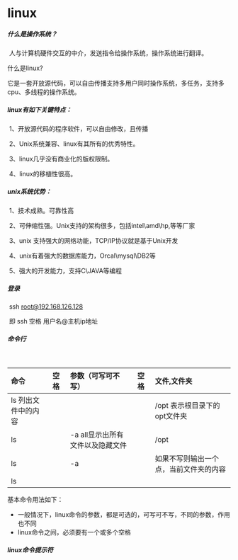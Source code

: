 # linux

##### 什么是操作系统？

​	人与计算机硬件交互的中介，发送指令给操作系统，操作系统进行翻译。

什么是linux?

​	它是一套开放源代码，可以自由传播支持多用户同时操作系统，多任务，支持多cpu、多线程的操作系统。

##### linux有如下关键特点：

​	1、开放源代码的程序软件，可以自由修改，且传播

​	2、Unix系统兼容、linux有其所有的优秀特性。

​	3、linux几乎没有商业化的版权限制。

​	4、linux的移植性很高。

##### unix系统优势：

​	1、技术成熟。可靠性高

​	2、可伸缩性强。Unix支持的架构很多，包括intel\amd\hp,等等厂家

​	3、unix 支持强大的网络功能，TCP/IP协议就是基于Unix开发

​	4、unix有着强大的数据库能力，Orcal\mysql\DB2等

​	5、强大的开发能力，支持C\JAVA等编程



##### 登录

​	ssh root@192.168.126.128   

​	即 ssh 空格 用户名@主机ip地址



##### 命令行

​	

| 命令                | 空格 | 参数（可写可不写）               | 空格 | 文件,文件夹                            |
| :------------------ | :--- | :------------------------------- | :--- | :------------------------------------- |
| ls 列出文件中的内容 |      |                                  |      | /opt 表示根目录下的opt文件夹           |
| ls                  |      | -a all显示出所有文件以及隐藏文件 |      | /opt                                   |
| ls                  |      | -a                               |      | 如果不写则输出一个点，当前文件夹的内容 |
| ls                  |      |                                  |      |                                        |

基本命令用法如下：

- 一般情况下，linux命令的参数，都是可选的，可写可不写，不同的参数，作用也不同	
- linux命令之间，必须要有一个或多个空格

##### linux命令提示符













